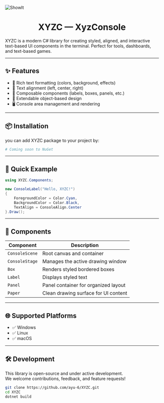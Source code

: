 ![ShowIt](https://github.com/user-attachments/assets/83a4e2c0-95d2-44de-9cc0-1aad577f20c6)

<h1 align="center">
    XYZC — XyzConsole
</h1>
XYZC is a modern C# library for creating styled, aligned, and interactive text-based UI components in the terminal.  
Perfect for tools, dashboards, and text-based games.

---

## ✨ Features

- 🎨 Rich text formatting (colors, background, effects)
- 🧭 Text alignment (left, center, right)
- 🧱 Composable components (labels, boxes, panels, etc.)
- 🧰 Extendable object-based design
- 🖥️ Console area management and rendering

---

## 📦 Installation
you can add XYZC package to your project by:
```bash
# Coming soon to NuGet
```

---

## 🚀 Quick Example

```csharp
using XYZC.Components;

new ConsoleLabel("Hello, XYZC!")
{
    ForegroundColor = Color.Cyan,
    BackgroundColor = Color.Black,
    TextAlign = ConsoleAlign.Center
}.Draw();
```

---

## 📂 Components

| Component        | Description                            |
|------------------|----------------------------------------|
| `ConsoleScene`   | Root canvas and container              |
| `ConsoleStage`   | Manages the active drawing window      |
| `Box`            | Renders styled bordered boxes          |
| `Label`          | Displays styled text                   |
| `Panel`          | Panel container for organized layout   |
| `Paper`          | Clean drawing surface for UI content   |

---

## 🌐 Supported Platforms

- ✅ Windows
- ✅ Linux
- ✅ macOS

---

## 🛠 Development

This library is open-source and under active development.  
We welcome contributions, feedback, and feature requests!

```bash
git clone https://github.com/ayu-6/XYZC.git
cd XYZC
dotnet build
```
